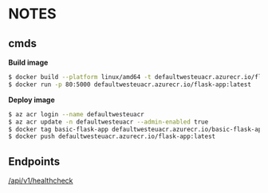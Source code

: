 # NOTES

## cmds

**Build image**

```sh
$ docker build --platform linux/amd64 -t defaultwesteuacr.azurecr.io/flask-app:latest .
$ docker run -p 80:5000 defaultwesteuacr.azurecr.io/flask-app:latest
```

**Deploy image**

```sh
$ az acr login --name defaultwesteuacr
$ az acr update -n defaultwesteuacr --admin-enabled true
$ docker tag basic-flask-app defaultwesteuacr.azurecr.io/basic-flask-app:latest
$ docker push defaultwesteuacr.azurecr.io/flask-app:latest
```

## Endpoints

[/api/v1/healthcheck](localhost:5000/api/v1/healthcheck)
